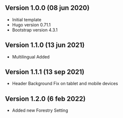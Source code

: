 ## Version 1.0.0 (08 jun 2020)

- Initial template
- Hugo version 0.71.1
- Bootstrap version 4.3.1

## Version 1.1.0 (13 jun 2021)

- Multilingual Added

## Version 1.1.1 (13 sep 2021)

- Header Background Fix on tablet and mobile devices

## Version 1.2.0 (6 feb 2022)

- Added new Forestry Setting
